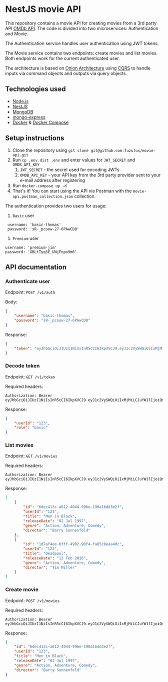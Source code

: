 # NestJS movie API

This repository contains a movie API for creating movies from a 3rd party API [OMDb API](https://www.omdbapi.com/). The code is divided into two microservices: Authentication and Movie.

The Authentication service handles user authentication using JWT tokens.

The Movie service contains two endpoints: create movies and list movies. Both endpoints work for the current authenticated user. 

The architecture is based on [Onion Architecture](https://www.codeguru.com/csharp/understanding-onion-architecture/) using [CQRS](https://martinfowler.com/bliki/CQRS.html) to handle inputs via command objects and outputs via query objects.

## Technologies used

* [Node.js](https://nodejs.org/en/)
* [NestJS](https://nestjs.com/)
* [MongoDB](https://www.mongodb.com/)
* [mongo-express](https://github.com/mongo-express/mongo-express)
* [Docker](https://www.docker.com/) & [Docker Compose](https://docs.docker.com/compose/)

## Setup instructions

1. Clone the repository using `git clone git@github.com:fuzulus/movie-api.git`
1. Run `cp .env.dist .env` and enter values for `JWT_SECRET` and `OMDB_API_KEY`
    1. `JWT_SECRET` - the secret used for encoding JWTs
    1. `OMDB_API_KEY` - your API key from the 3rd party provider sent to your e-mail address after registering
1. Run `docker-compose up -d`
1. That's it! You can start using the API via Postman with the `movie-api.postman_collection.json` collection.

The authentication provides two users for usage:

1. `Basic` user

```
 username: 'basic-thomas'
 password: 'sR-_pcoow-27-6PAwCD8'
```

1. `Premium` user

```
username: 'premium-jim'
password: 'GBLtTyq3E_UNjFnpo9m6'
```

## API documentation

### Authenticate user

Endpoint: `POST /v1/auth`

Body:
```json
{
    "username": "basic-thomas",
    "password": "sR-_pcoow-27-6PAwCD8"
}
```

Response:
```json
{
    "token": "eyJhbGciOiJIUzI1NiIsInR5cCI6IkpXVCJ9.eyJ1c2VySWQiOiIxMjMiLCJuYW1lIjoiQmFzaWMgVGhvbWFzIiwicm9sZSI6ImJhc2ljIiwiaWF0IjoxNjU3NDgzNDg4LCJleHAiOjE2NTc0ODUyODgsImlzcyI6Imh0dHBzOi8vd3d3Lm5ldGd1cnUuY29tLyIsInN1YiI6IjEyMyJ9.qi0jy7VRssF3WKzxkggmn_6PMOBQq2Lw1ijSgyXXlfQ"
}
```

### Decode token

Endpoint: `GET /v1/token`

Required headers:

```
Authorization: Bearer eyJhbGciOiJIUzI1NiIsInR5cCI6IkpXVCJ9.eyJ1c2VySWQiOiIxMjMiLCJuYW1lIjoiQmFzaWMgVGhvbWFzIiwicm9sZSI6ImJhc2ljIiwiaWF0IjoxNjU3NDgzNDg4LCJleHAiOjE2NTc0ODUyODgsImlzcyI6Imh0dHBzOi8vd3d3Lm5ldGd1cnUuY29tLyIsInN1YiI6IjEyMyJ9.qi0jy7VRssF3WKzxkggmn_6PMOBQq2Lw1ijSgyXXlfQ
```

Response:

```json
{
    "userId": "123",
    "role": "basic"
}
```

### List movies

Endpoint: `GET /v1/movies`

Required headers: 

```
Authorization: Bearer eyJhbGciOiJIUzI1NiIsInR5cCI6IkpXVCJ9.eyJ1c2VySWQiOiIxMjMiLCJuYW1lIjoiQmFzaWMgVGhvbWFzIiwicm9sZSI6ImJhc2ljIiwiaWF0IjoxNjU3NDgzNDg4LCJleHAiOjE2NTc0ODUyODgsImlzcyI6Imh0dHBzOi8vd3d3Lm5ldGd1cnUuY29tLyIsInN1YiI6IjEyMyJ9.qi0jy7VRssF3WKzxkggmn_6PMOBQq2Lw1ijSgyXXlfQ
```

Response:

```json
[
    {
        "id": "6dec413c-a612-4044-996e-190a1bdd3e2f",
        "userId": "123",
        "title": "Men in Black",
        "releaseDate": "02 Jul 1997",
        "genre": "Action, Adventure, Comedy",
        "director": "Barry Sonnenfeld"
    },
    {
        "id": "1d7af4ee-bfff-4902-90f4-fa85c8eaa4dc",
        "userId": "123",
        "title": "Deadpool",
        "releaseDate": "12 Feb 2016",
        "genre": "Action, Adventure, Comedy",
        "director": "Tim Miller"
    }
]
```

### Create movie

Endpoint: `POST /v1/movies`

Required headers: 

```
Authorization: Bearer eyJhbGciOiJIUzI1NiIsInR5cCI6IkpXVCJ9.eyJ1c2VySWQiOiIxMjMiLCJuYW1lIjoiQmFzaWMgVGhvbWFzIiwicm9sZSI6ImJhc2ljIiwiaWF0IjoxNjU3NDgzNDg4LCJleHAiOjE2NTc0ODUyODgsImlzcyI6Imh0dHBzOi8vd3d3Lm5ldGd1cnUuY29tLyIsInN1YiI6IjEyMyJ9.qi0jy7VRssF3WKzxkggmn_6PMOBQq2Lw1ijSgyXXlfQ
```

Response:

```json
{
    "id": "6dec413c-a612-4044-996e-190a1bdd3e2f",
    "userId": "123",
    "title": "Men in Black",
    "releaseDate": "02 Jul 1997",
    "genre": "Action, Adventure, Comedy",
    "director": "Barry Sonnenfeld"
}
```